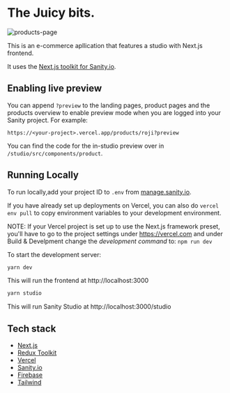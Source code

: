 # The Juicy bits.

![products-page](https://user-images.githubusercontent.com/52914487/187914464-80b1883e-6472-4755-8c21-fed468518bc2.png)

This is an e-commerce apllication that features a studio with Next.js frontend.

It uses the [Next.js toolkit for Sanity.io](https://github.com/sanity-io/next-sanity).

## Enabling live preview

You can append `?preview` to the landing pages, product pages and the products overview to enable preview mode when you are logged into your Sanity project. For example:

`https://<your-project>.vercel.app/products/roji?preview`

You can find the code for the in-studio preview over in `/studio/src/components/product`.

## Running Locally

To run locally,add your project ID to `.env` from [manage.sanity.io](https://manage.sanity.io).

If you have already set up deployments on Vercel, you can also do `vercel env pull` to copy environment variables to your development environment.

NOTE: If your Vercel project is set up to use the Next.js framework preset, you'll have to go to the project settings under https://vercel.com and under Build & Develpment change the _development command_ to: `npm run dev`

To start the development server:

```bash
yarn dev
```

This will run the frontend at http://localhost:3000

```bash
yarn studio
```

This will run Sanity Studio at http://localhost:3000/studio

## Tech stack

- [Next.js](https://nextjs.org/)
- [Redux Toolkit](https://redux-toolkit.js.org/)
- [Vercel](https://vercel.com/)
- [Sanity.io](https://www.sanity.io/)
- [Firebase](https://firebase.google.com/)
- [Tailwind](https://tailwindcss.com/)
